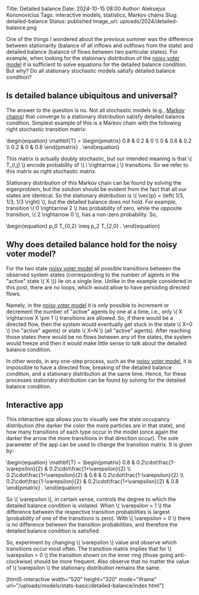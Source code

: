 Title: Detailed balance
Date: 2024-10-15 08:00
Author: Aleksejus Kononovicius
Tags: interactive models, statistics, Markov chains
Slug: detailed-balance
Status: published
Image_url: uploads/2024/detailed-balance.png

One of the things I wondered about the previous summer was the difference
between stationarity (balance of all inflows and outflows from the state)
and detailed balance (balance of flows between two particular states). For
example, when looking for the stationary distribution of the [noisy voter
model](/tag/voter-model/) it is sufficient to solve equations for the
detailed balance condition. But why? Do all stationary stochastic models
satisfy detailed balance condition?
<!--more-->

## Is detailed balance ubiquitous and universal?

The answer to the question is no. Not all stochastic models (e.g., [Markov
chains](/tag/markov-chains/)) that converge to a stationary distribution
satisfy detailed balance condition. Simplest example of this is a Markov
chain with the following right stochastic transition matrix:

\begin{equation}
    \mathbf{T} = \begin{pmatrix}
            0.8 & 0.2 & 0 \\\\
            0 & 0.8 & 0.2 \\\\
            0.2 & 0 & 0.8
        \end{pmatrix} .
\end{equation}

This matrix is actually doubly stochastic, but our intended meaning is that
\\\( T\_{i,j} \\\) encode probability of \\\( i \rightarrow j \\\)
transitions. So we refer to this matrix as right stochastic matrix.

Stationary distribution of this Markov chain can be found by solving the
eigenproblem, but the solution should be evident from the fact that all our
states are identical. So the stationary distribution is \\\( \vec{p} =
\left( 1/3, 1/3, 1/3 \right) \\\), but the detailed balance does not hold.
For example, transition \\\( 0 \rightarrow 2 \\\) has probability of zero,
while the opposite transition, \\\( 2 \rightarrow 0 \\\), has a non-zero
probability. So,

\begin{equation}
    p\_0 T\_{0,2} \neq p\_2 T\_{2,0} .
\end{equation}

## Why does detailed balance hold for the noisy voter model?

For the two state [noisy voter model](/tag/voter-model/) all possible
transitions between the observed system states (corresponding to the number
of agents in the "active" state \\\( X \\\)) lie on a single line. Unlike in
the example considered in this post, there are no loops, which would allow
to have persisting directed flows.

Namely, in the [noisy voter model](/tag/voter-model) it is only possible to
increment or decrement the number of "active" agents by one at a time, i.e.,
only \\\( X \rightarrow X \pm 1 \\\) transitions are allowed. So, if there
would be a directed flow, then the system would eventually get stuck in the
state \\\( X=0 \\\) (no "active" agents) or state \\\( X=N \\\) (all
"active" agents). After reaching those states there would be no flows
between any of the states, the system would freeze and then it would make
little sense to talk about the detailed balance condition.

In other words, in any one-step process, such as the [noisy voter
model](/tag/voter-model/), it is impossible to have a directed flow,
breaking of the detailed balance condition, and a stationary distribution at
the same time. Hence, for these processes stationary distribution can be
found by solving for the detailed balance condition.

## Interactive app

This interactive app allows you to visually see the state occupancy
distribution (the darker the color the more particles are in that state),
and how many transitions of each type occur in the model (once again the
darker the arrow the more transitions in that direction occur). The sole
parameter of the app can be used to change the transition matrix. It is
given by:

\begin{equation}
    \mathbf{T} = \begin{pmatrix}
            0.8 & 0.2\cdot\frac{1-\varepsilon}{2} & 0.2\cdot\frac{1+\varepsilon}{2} \\\\
            0.2\cdot\frac{1+\varepsilon}{2} & 0.8 & 0.2\cdot\frac{1-\varepsilon}{2} \\\\
            0.2\cdot\frac{1-\varepsilon}{2} & 0.2\cdot\frac{1+\varepsilon}{2} & 0.8
        \end{pmatrix} .
\end{equation}

So \\\( \varepsilon \\\), in certain sense, controls the degree to which the
detailed balance condition is violated. When \\\( \varepsilon = 1 \\\) the
difference between the respective transition probabilities is largest
(probability of one of the transitions is zero). With \\\( \varepsilon = 0
\\\) there is no difference between the transition probabilities, and
therefore the detailed balance condition is satisfied.

So, experiment by changing \\\( \varepsilon \\\) value and observe which
transitions occur most often. The transition matrix implies that for \\\(
\varepsilon > 0 \\\) the transition shown on the inner ring (those going
anti-clockwise) should be more frequent. Also observe that no matter the
value of \\\( \varepsilon \\\) the stationary distribution remains the same.

[html5-interactive width="520" height="320" mode="iframe"
url="/uploads/models/stats-basic/detailed-balance/index.html"]

